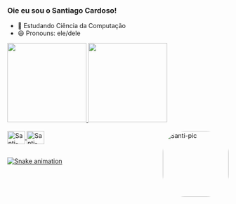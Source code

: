 ### Oie eu sou o Santiago Cardoso!

- 🌱 Estudando Ciência da Computação
- 😄 Pronouns: ele/dele

<div align="left">
  <a href="https://github.com/santiagocardoso">
  <img height="180em" src="https://github-readme-stats.vercel.app/api?username=santiagocardoso&show_icons=true&theme=tokyonight&include_all_commits=true&count_private=true"/>
  <img height="180em" src="https://github-readme-stats.vercel.app/api/top-langs/?username=santiagocardoso&layout=compact&langs_count=7&theme=tokyonight"/>
</div>
<div style="display: inline_block"><br>
  <img align="center" alt="Santi-Py" height="30" width="40" src="https://cdn.jsdelivr.net/gh/devicons/devicon/icons/python/python-original.svg">
  <img align="center" alt="Santi-Hs" height="30" width="40" src="https://cdn.jsdelivr.net/gh/devicons/devicon/icons/haskell/haskell-original.svg">
  <img align="right" alt="Santi-pic" height="150" style="border-radius:50px;" src="https://media.discordapp.net/attachments/966844399273246802/966935810811260958/Santi-pic.gif">
</div>
  
##
  
  <div>
    
  ![Snake animation](https://github.com/santiagocardoso/santiagocardoso/blob/output/github-contribution-grid-snake.svg)

  </div>
